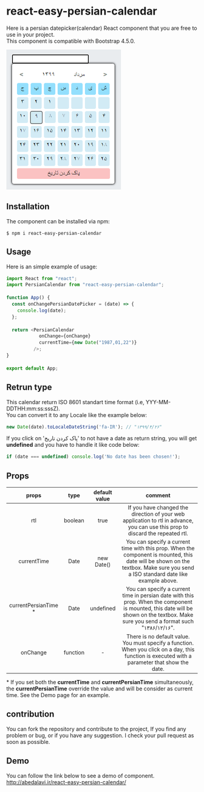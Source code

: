 # react-easy-persian-calendar

Here is a persian datepicker(calendar) React component that you are free to use in your project.  
This component is compatible with Bootstrap 4.5.0.

![alt text](https://github.com/abedalavi/react-easy-persian-calendar/blob/master/public/sampleImage1.png?raw=true)
            

## Installation
The component can be installed via npm:

```shell
$ npm i react-easy-persian-calendar
```


## Usage
Here is an simple example of usage:

```js
import React from "react";
import PersianCalendar from "react-easy-persian-calendar";

function App() {
  const onChangePersianDatePicker = (date) => {
    console.log(date);
  };

  return <PersianCalendar 
            onChange={onChange}   
            currentTime={new Date("1987,01,22")}
          />;
}

export default App;
```

## Retrun type
This calendar return ISO 8601 standart time format (i.e, YYY-MM-DDTHH:mm:ss:sssZ).  
You can convert it to any Locale like the example below:

```js
new Date(date).toLocaleDateString('fa-IR'); // "۱۳۹۹/۴/۲۶"
```

If you click on 'پاک کردن تاریخ' to not have a date as return string, you will get **undefined** and you have to handle it like code below:
```js
if (date === undefined) console.log('No date has been chosen!');
```

## Props
| props        | type           | default value  | comment
| :-------------: |:-------------:| :-----:| :------:
| rtl      | boolean | true | If you have changed the direction of your web application to rtl in advance, you can use this prop to discard the repeated rtl.
| currentTime      | Date | new Date() | You can specify a current time with this prop. When the component is mounted, this date will be shown on the textbox. Make sure you send a ISO standard date like example above.
| currentPersianTime  *    | Date | undefined | You can specify a current time in persian date with this prop. When the component is mounted, this date will be shown on the textbox. Make sure you send a format such "۱۳۸۶/۱۲/۱۶".
|onChange|function| - |There is no default value. You must specify a function. When you click on a day, this function is executed with a parameter that show the date.

\* If you set both the **currentTime** and **currentPersianTime** simultaneously, the **currentPersianTime** override the value and will be consider as current time. See the Demo page for an example.

## contribution
You can fork the repository and contribute to the project, If you find any problem or bug, or if you have any suggestion. I check your pull request as soon as possible.

## Demo
You can follow the link below to see a demo of component.  
http://abedalavi.ir/react-easy-persian-calendar/